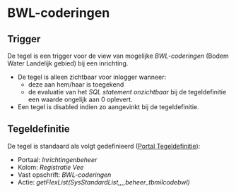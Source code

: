 # BWL-coderingen

## Trigger

De tegel is een trigger voor de view van mogelijke *BWL-coderingen* (Bodem Water Landelijk gebied) bij een inrichting.

  - De tegel is alleen zichtbaar voor inlogger wanneer:
    - deze aan hem/haar is toegekend
    - de evaluatie van het *SQL statement onzichtbaar* bij de tegeldefinitie een waarde ongelijk aan 0 oplevert.
  - Een tegel is disabled indien zo aangevinkt bij de tegeldefinitie.

## Tegeldefinitie

De tegel is standaard als volgt gedefinieerd ([Portal Tegeldefinitie](/instellen_inrichten/portaldefinitie/portal_tegel.md)):

  - Portaal: *Inrichtingenbeheer*
  - Kolom: *Registratie Vee*
  - Vast opschrift: *BWL-coderingen*
  - Actie: *getFlexList(SysStandardList,,,,beheer_tbmilcodebwl)*


